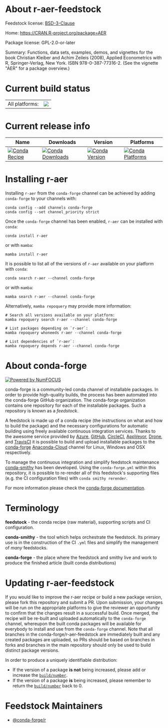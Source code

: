 About r-aer-feedstock
=====================

Feedstock license: [BSD-3-Clause](https://github.com/conda-forge/r-aer-feedstock/blob/main/LICENSE.txt)

Home: https://CRAN.R-project.org/package=AER

Package license: GPL-2.0-or-later

Summary: Functions, data sets, examples, demos, and vignettes for the book Christian Kleiber and Achim Zeileis (2008), Applied Econometrics with R, Springer-Verlag, New York. ISBN 978-0-387-77316-2. (See the vignette "AER" for a package overview.)

Current build status
====================


<table><tr><td>All platforms:</td>
    <td>
      <a href="https://dev.azure.com/conda-forge/feedstock-builds/_build/latest?definitionId=3313&branchName=main">
        <img src="https://dev.azure.com/conda-forge/feedstock-builds/_apis/build/status/r-aer-feedstock?branchName=main">
      </a>
    </td>
  </tr>
</table>

Current release info
====================

| Name | Downloads | Version | Platforms |
| --- | --- | --- | --- |
| [![Conda Recipe](https://img.shields.io/badge/recipe-r--aer-green.svg)](https://anaconda.org/conda-forge/r-aer) | [![Conda Downloads](https://img.shields.io/conda/dn/conda-forge/r-aer.svg)](https://anaconda.org/conda-forge/r-aer) | [![Conda Version](https://img.shields.io/conda/vn/conda-forge/r-aer.svg)](https://anaconda.org/conda-forge/r-aer) | [![Conda Platforms](https://img.shields.io/conda/pn/conda-forge/r-aer.svg)](https://anaconda.org/conda-forge/r-aer) |

Installing r-aer
================

Installing `r-aer` from the `conda-forge` channel can be achieved by adding `conda-forge` to your channels with:

```
conda config --add channels conda-forge
conda config --set channel_priority strict
```

Once the `conda-forge` channel has been enabled, `r-aer` can be installed with `conda`:

```
conda install r-aer
```

or with `mamba`:

```
mamba install r-aer
```

It is possible to list all of the versions of `r-aer` available on your platform with `conda`:

```
conda search r-aer --channel conda-forge
```

or with `mamba`:

```
mamba search r-aer --channel conda-forge
```

Alternatively, `mamba repoquery` may provide more information:

```
# Search all versions available on your platform:
mamba repoquery search r-aer --channel conda-forge

# List packages depending on `r-aer`:
mamba repoquery whoneeds r-aer --channel conda-forge

# List dependencies of `r-aer`:
mamba repoquery depends r-aer --channel conda-forge
```


About conda-forge
=================

[![Powered by
NumFOCUS](https://img.shields.io/badge/powered%20by-NumFOCUS-orange.svg?style=flat&colorA=E1523D&colorB=007D8A)](https://numfocus.org)

conda-forge is a community-led conda channel of installable packages.
In order to provide high-quality builds, the process has been automated into the
conda-forge GitHub organization. The conda-forge organization contains one repository
for each of the installable packages. Such a repository is known as a *feedstock*.

A feedstock is made up of a conda recipe (the instructions on what and how to build
the package) and the necessary configurations for automatic building using freely
available continuous integration services. Thanks to the awesome service provided by
[Azure](https://azure.microsoft.com/en-us/services/devops/), [GitHub](https://github.com/),
[CircleCI](https://circleci.com/), [AppVeyor](https://www.appveyor.com/),
[Drone](https://cloud.drone.io/welcome), and [TravisCI](https://travis-ci.com/)
it is possible to build and upload installable packages to the
[conda-forge](https://anaconda.org/conda-forge) [Anaconda-Cloud](https://anaconda.org/)
channel for Linux, Windows and OSX respectively.

To manage the continuous integration and simplify feedstock maintenance
[conda-smithy](https://github.com/conda-forge/conda-smithy) has been developed.
Using the ``conda-forge.yml`` within this repository, it is possible to re-render all of
this feedstock's supporting files (e.g. the CI configuration files) with ``conda smithy rerender``.

For more information please check the [conda-forge documentation](https://conda-forge.org/docs/).

Terminology
===========

**feedstock** - the conda recipe (raw material), supporting scripts and CI configuration.

**conda-smithy** - the tool which helps orchestrate the feedstock.
                   Its primary use is in the construction of the CI ``.yml`` files
                   and simplify the management of *many* feedstocks.

**conda-forge** - the place where the feedstock and smithy live and work to
                  produce the finished article (built conda distributions)


Updating r-aer-feedstock
========================

If you would like to improve the r-aer recipe or build a new
package version, please fork this repository and submit a PR. Upon submission,
your changes will be run on the appropriate platforms to give the reviewer an
opportunity to confirm that the changes result in a successful build. Once
merged, the recipe will be re-built and uploaded automatically to the
`conda-forge` channel, whereupon the built conda packages will be available for
everybody to install and use from the `conda-forge` channel.
Note that all branches in the conda-forge/r-aer-feedstock are
immediately built and any created packages are uploaded, so PRs should be based
on branches in forks and branches in the main repository should only be used to
build distinct package versions.

In order to produce a uniquely identifiable distribution:
 * If the version of a package **is not** being increased, please add or increase
   the [``build/number``](https://docs.conda.io/projects/conda-build/en/latest/resources/define-metadata.html#build-number-and-string).
 * If the version of a package **is** being increased, please remember to return
   the [``build/number``](https://docs.conda.io/projects/conda-build/en/latest/resources/define-metadata.html#build-number-and-string)
   back to 0.

Feedstock Maintainers
=====================

* [@conda-forge/r](https://github.com/conda-forge/r/)

